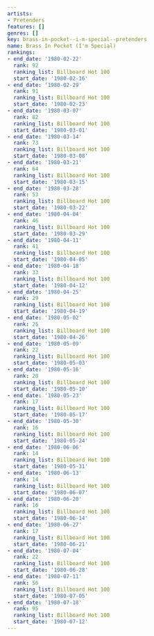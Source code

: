 ```yaml
---
artists:
- Pretenders
features: []
genres: []
key: brass-in-pocket--i-m-special--pretenders
name: Brass In Pocket (I'm Special)
rankings:
- end_date: '1980-02-22'
  rank: 92
  ranking_list: Billboard Hot 100
  start_date: '1980-02-16'
- end_date: '1980-02-29'
  rank: 91
  ranking_list: Billboard Hot 100
  start_date: '1980-02-23'
- end_date: '1980-03-07'
  rank: 82
  ranking_list: Billboard Hot 100
  start_date: '1980-03-01'
- end_date: '1980-03-14'
  rank: 73
  ranking_list: Billboard Hot 100
  start_date: '1980-03-08'
- end_date: '1980-03-21'
  rank: 64
  ranking_list: Billboard Hot 100
  start_date: '1980-03-15'
- end_date: '1980-03-28'
  rank: 53
  ranking_list: Billboard Hot 100
  start_date: '1980-03-22'
- end_date: '1980-04-04'
  rank: 46
  ranking_list: Billboard Hot 100
  start_date: '1980-03-29'
- end_date: '1980-04-11'
  rank: 41
  ranking_list: Billboard Hot 100
  start_date: '1980-04-05'
- end_date: '1980-04-18'
  rank: 33
  ranking_list: Billboard Hot 100
  start_date: '1980-04-12'
- end_date: '1980-04-25'
  rank: 29
  ranking_list: Billboard Hot 100
  start_date: '1980-04-19'
- end_date: '1980-05-02'
  rank: 25
  ranking_list: Billboard Hot 100
  start_date: '1980-04-26'
- end_date: '1980-05-09'
  rank: 22
  ranking_list: Billboard Hot 100
  start_date: '1980-05-03'
- end_date: '1980-05-16'
  rank: 20
  ranking_list: Billboard Hot 100
  start_date: '1980-05-10'
- end_date: '1980-05-23'
  rank: 17
  ranking_list: Billboard Hot 100
  start_date: '1980-05-17'
- end_date: '1980-05-30'
  rank: 16
  ranking_list: Billboard Hot 100
  start_date: '1980-05-24'
- end_date: '1980-06-06'
  rank: 14
  ranking_list: Billboard Hot 100
  start_date: '1980-05-31'
- end_date: '1980-06-13'
  rank: 14
  ranking_list: Billboard Hot 100
  start_date: '1980-06-07'
- end_date: '1980-06-20'
  rank: 16
  ranking_list: Billboard Hot 100
  start_date: '1980-06-14'
- end_date: '1980-06-27'
  rank: 17
  ranking_list: Billboard Hot 100
  start_date: '1980-06-21'
- end_date: '1980-07-04'
  rank: 22
  ranking_list: Billboard Hot 100
  start_date: '1980-06-28'
- end_date: '1980-07-11'
  rank: 56
  ranking_list: Billboard Hot 100
  start_date: '1980-07-05'
- end_date: '1980-07-18'
  rank: 95
  ranking_list: Billboard Hot 100
  start_date: '1980-07-12'
---
```


